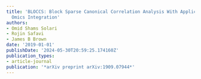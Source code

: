 ```yaml
---
title: 'BLOCCS: Block Sparse Canonical Correlation Analysis With Application To Interpretable
  Omics Integration'
authors:
- Omid Shams Solari
- Rojin Safavi
- James B Brown
date: '2019-01-01'
publishDate: '2024-05-30T20:59:25.174160Z'
publication_types:
- article-journal
publication: '*arXiv preprint arXiv:1909.07944*'
---
```

